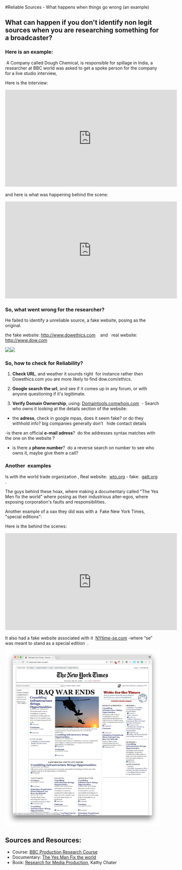 #Reliable Sources - What happens when things go wrong (an example) 

## What can happen if you don't identify non legit sources when you are researching something for a broadcaster?

### Here is an example:

 A Company called Dough Chemical, is responsible for spillage in India, a researcher at BBC world was asked to get a spoke person for the company for a live studio interview,

Here is the interview: 

<iframe width="560" height="315" src="https://www.youtube.com/embed/LiWlvBro9eI?rel=0" frameborder="0" allowfullscreen></iframe>


<!-- tip: watch up to min 00:37 then pause  -->

and here is what was happening behind the scene:

  
<iframe width="560" height="315" src="https://www.youtube.com/embed/OazUh0Ym8rc?rel=0&amp;start=1585" frameborder="0" allowfullscreen></iframe>



<!--  tip: fast forward to min 26:25 to see the behind the scene of the BBC world interview, for some context. -->

  
### So, what went wrong for the researcher?

He failed to identify a unreliable source, a fake website, posing as the original.

the fake website: http://www.dowethics.com    and   real website: http://www.dow.com

![](https://dl.dropbox.com/u/449999/tipsandtricksandquickfix%20-%20blog/picture%20folder/smart%20research%20article-what%20happened%20when%20you%20get%20soures%20wrong/DOW_Fake.png)![](https://dl.dropbox.com/u/449999/tipsandtricksandquickfix%20-%20blog/picture%20folder/smart%20research%20article-what%20happened%20when%20you%20get%20soures%20wrong/DOW_Real.png)

  


  


### So, how to check for Reliability? 

1. **Check URL**, and weather it sounds right  for instance rather then Dowethics.com you are more likely to find dow.com/ethics.

2. **Google search the url**, and see if it comes up in any forum, or with anyone questioning if it's legitimate.

3. **Verify Domain Ownership**, using: [Domaintools.com](http://www.domaintools.com/)[whois.com](http://www.whois.com/)  - Search who owns it looking at the details section of the website:

- the **adress**, check in google mpas, does it seem fake? or do they withhold info? big companies generally don’t   hide contact details

-is there an official **e-mail adress**?  do the addresses syntax matches with the one on the website ?  

- is there a **phone number**?  do a reverse search on number to see who owns it, maybe give them a call?



### Another  examples

Is with the world trade organization , Real website:  [wto.org](http://www.wto.org/) - fake:  [gatt.org](http://www.gatt.org/) .

The guys behind these hoax, where making a documentary called "The Yes Men fix the world" where posing as their industrious alter-egos, where exposing corporation's faults and responsibilities.

Another example of a oax they did was with a  Fake New York Times, "special editions":

  


Here is the behind the scenes:

<iframe width="560" height="315" src="https://www.youtube.com/embed/YoZQNgAnvqs?rel=0" frameborder="0" allowfullscreen></iframe>  


It also had a fake website associated with it  [NYtime-se.com](http://www.nytimes-se.com/) -where “se” was meant to stand as a special edition  .

![NY Times Special Edition](/assets/NYTimes-se.png)


## Sources and Resources:

- Course: [BBC Production Research Course](http://www.bbcacademy.com/bbc/servlet/ekp?CID=20010727&TX=FORMAT1&BACKTOCATALOG=Y)
- Documentary: [The Yes Man Fix the world](http://http//dogwoof.com/films/the-yes-men-fix-the-world)
- Book: [Research for Media Production](http://www.amazon.co.uk/gp/product/0240516486/ref=oh_details_o02_s00_i00), Kathy Chater

